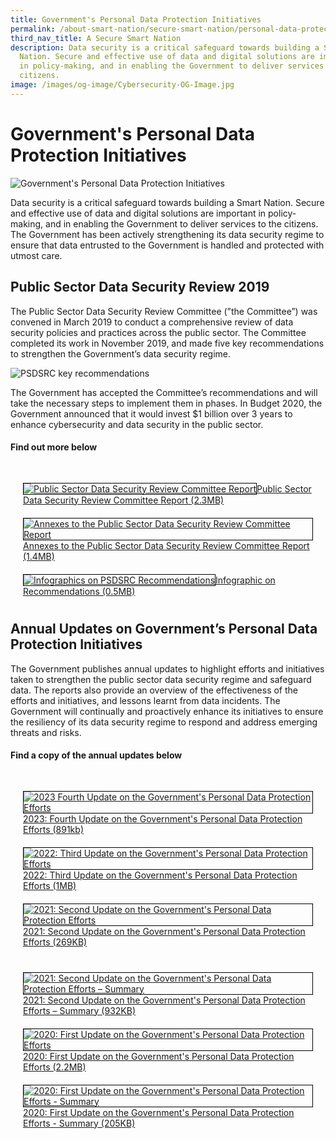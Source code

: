 ```yaml
---
title: Government's Personal Data Protection Initiatives
permalink: /about-smart-nation/secure-smart-nation/personal-data-protection-initiatives/
third_nav_title: A Secure Smart Nation
description: Data security is a critical safeguard towards building a Smart
  Nation. Secure and effective use of data and digital solutions are important
  in policy-making, and in enabling the Government to deliver services to the
  citizens.
image: /images/og-image/Cybersecurity-OG-Image.jpg
---
```

# Government's Personal Data Protection Initiatives
![Government's Personal Data Protection Initiatives](/images/abt-smart-nation/Government’s_PDPI_1920px.jpeg)

Data security is a critical safeguard towards building a Smart Nation. Secure and effective use of data and digital solutions are important in policy-making, and in enabling the Government to deliver services to the citizens. The Government has been actively strengthening its data security regime to ensure that data entrusted to the Government is handled and protected with utmost care.

## Public Sector Data Security Review 2019

The Public Sector Data Security Review Committee (”the Committee”) was convened in March 2019 to conduct a comprehensive review of data security policies and practices across the public sector. The Committee completed its work in November 2019, and made five key recommendations to strengthen the Government’s data security regime.

![PSDSRC key recommendations](/images/abt-smart-nation/psdsrc-key-recommendation.png)

The Government has accepted the Committee’s recommendations and will take the necessary steps to implement them in phases. In Budget 2020, the Government announced that it would invest $1 billion over 3 years to enhance cybersecurity and data security in the public sector.
 
#### Find out more below

<div class="row" style="padding: 20px 0px 0px 0px;">

<div class="col" style="padding: 10px 20px 10px 20px;"><a href="/files/publications/psdsrc-main-report-nov2019.pdf" target="_blank"><img style="border:1px solid black;" src="/images/abt-smart-nation/psdsrc-main-report-nov2019-1.jpg" alt="Public Sector Data Security Review Committee Report">Public Sector Data Security Review Committee Report (2.3MB)</a></div>

<div class="col" style="padding: 10px 20px 10px 20px;"><a href="/files/publications/annexes-to-the-psdsrc-final-report.pdf" target="_blank"><img style="border:1px solid black;" src="/images/abt-smart-nation/annexes-to-the-psdsrc-final-report-cover.jpg" alt="Annexes to the Public Sector Data Security Review Committee Report">Annexes to the Public Sector Data Security Review Committee Report (1.4MB)</a></div>	

<div class="col" style="padding: 10px 20px 10px 20px;"><a href="/files/abt-smart-nation/psdsrc-infographic.pdf" target="_blank"><img style="border:1px solid black;" src="/images/abt-smart-nation/psdsrc-infographic-cover.jpg" alt="Infographics on PSDSRC Recommendations">Infographic on Recommendations (0.5MB)</a></div>

</div>
 
## Annual Updates on Government’s Personal Data Protection Initiatives

The Government publishes annual updates to highlight efforts and initiatives taken to strengthen the public sector data security regime and safeguard data. The reports also provide an overview of the effectiveness of the efforts and initiatives, and lessons learnt from data incidents. The Government will continually and proactively enhance its initiatives to ensure the resiliency of its data security regime to respond and address emerging threats and risks.

#### Find a copy of the annual updates below

<div class="row" style="padding: 20px 0px 0px 0px;">

<div class="col" style="padding: 10px 20px 10px 20px;"><a href="/files/publications/2023:%20fourth%20update%20on%20the%20government's%20personal%20data%20protection%20efforts.pdf" target="_blank"><img style="border:1px solid black;" src="/images/abt-smart-nation/2023-fourth-update-on-data-protection-efforts-cover.png" alt="2023 Fourth Update on the Government's Personal Data Protection Efforts">2023: Fourth Update on the Government's Personal Data Protection Efforts (891kb)</a></div>

<div class="col" style="padding: 10px 20px 10px 20px;"><a href="/files/publications/govt%20personal%20data%20protection%20efforts%202022.pdf" target="_blank"><img style="border:1px solid black;" src="/images/abt-smart-nation/2022-third-update-on-data-protection-efforts-cover.jpg" alt="2022: Third Update on the Government's Personal Data Protection Efforts">2022: Third Update on the Government's Personal Data Protection Efforts (1MB)</a></div>

<div class="col" style="padding: 10px 20px 10px 20px;"><a href="/files/publications/government-personal-data-protection-efforts-2021.pdf" target="_blank"><img style="border:1px solid black;" src="/images/abt-smart-nation/2021-report-update-on-pdprc.png" alt="2021: Second Update on the Government's Personal Data Protection Efforts">2021: Second Update on the Government's Personal Data Protection Efforts (269KB)</a></div>	

</div>

<div class="row" style="padding: 20px 0px 0px 0px;">

<div class="col" style="padding: 10px 20px 10px 20px;"><a href="/files/publications/government-personal-data-protection-efforts-2021-summary.pdf" target="_blank"><img style="border:1px solid black;" src="/images/abt-smart-nation/government-personal-data-protection-efforts-2021-summary-cover.jpg" alt="2021: Second Update on the Government's Personal Data Protection Efforts – Summary">2021: Second Update on the Government's Personal Data Protection Efforts – Summary (932KB)</a></div>
	
<div class="col" style="padding: 10px 20px 10px 20px;"><a href="/files/publications/annual-update-on-govt-personal-data-protection-efforts-2020.pdf" target="_blank"><img style="border:1px solid black;" src="images/abt-smart-nation/annual-update-on-govt-personal-data-protection-efforts-2020-cover.jpg" alt="2020: First Update on the Government's Personal Data Protection Efforts">2020: First Update on the Government's Personal Data Protection Efforts (2.2MB)</a></div>

<div class="col" style="padding: 10px 20px 10px 20px;"><a href="/files/publications/annual-update-on-govt-personal-data-protection-efforts-nov2020-summary.pdf" target="_blank"><img style="border:1px solid black;" src="/images/abt-smart-nation/annual-update-on-govt-personal-data-protection-efforts-nov2020-summary_cover.jpg" alt="2020: First Update on the Government's Personal Data Protection Efforts - Summary">2020: First Update on the Government's Personal Data Protection Efforts - Summary (205KB)</a></div>	

</div>